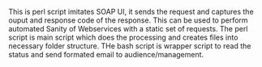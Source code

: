 This is perl script imitates SOAP UI, it sends the request and captures the ouput and response code of the response. This can be used to perform automated Sanity of Webservices with a static set of requests.
The perl script is main script which does the processing and creates files into necessary folder structure.
THe bash script is wrapper script to read the status and send formated email to audience/management.
